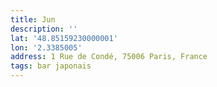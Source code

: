 ```yaml
---
title: Jun
description: ''
lat: '48.85159230000001'
lon: '2.3385005'
address: 1 Rue de Condé, 75006 Paris, France
tags: bar japonais
---
```


